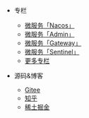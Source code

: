 - 专栏

  - [微服务「Nacos」](https://www.zhihu.com/column/c_1488183624659300352)
  - [微服务「Admin」](https://www.zhihu.com/column/c_1489264713041608705)
  - [微服务「Gateway」](https://www.zhihu.com/column/c_1490069341529538560)
  - [微服务「Sentinel」](https://www.zhihu.com/column/c_1490415514178875393)
  - [更多专栏](https://www.zhihu.com/people/syx-1009/columns)

- 源码&博客
  - [Gitee](https://gitee.com/renxiaoshi)
  - [知乎](https://www.zhihu.com/people/syx-1009)
  - [稀土掘金](https://juejin.cn/user/3118687291183911)
